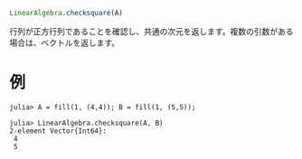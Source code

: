 ```julia
LinearAlgebra.checksquare(A)
```

行列が正方行列であることを確認し、共通の次元を返します。複数の引数がある場合は、ベクトルを返します。

# 例

```jldoctest
julia> A = fill(1, (4,4)); B = fill(1, (5,5));

julia> LinearAlgebra.checksquare(A, B)
2-element Vector{Int64}:
 4
 5
```
